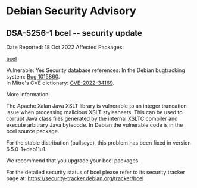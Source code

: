 
Debian Security Advisory
========================


DSA-5256-1 bcel -- security update
----------------------------------



Date Reported:
18 Oct 2022
Affected Packages:

[bcel](https://packages.debian.org/src:bcel)

Vulnerable:
Yes
Security database references:
In the Debian bugtracking system: [Bug 1015860](https://bugs.debian.org/cgi-bin/bugreport.cgi?bug=1015860).  
In Mitre's CVE dictionary: [CVE-2022-34169](https://security-tracker.debian.org/tracker/CVE-2022-34169).  

More information:

The Apache Xalan Java XSLT library is vulnerable to an integer truncation
issue when processing malicious XSLT stylesheets. This can be used to corrupt
Java class files generated by the internal XSLTC compiler and execute arbitrary
Java bytecode. In Debian the vulnerable code is in the bcel source package.


For the stable distribution (bullseye), this problem has been fixed in
version 6.5.0-1+deb11u1.


We recommend that you upgrade your bcel packages.


For the detailed security status of bcel please refer to
its security tracker page at:
<https://security-tracker.debian.org/tracker/bcel>





